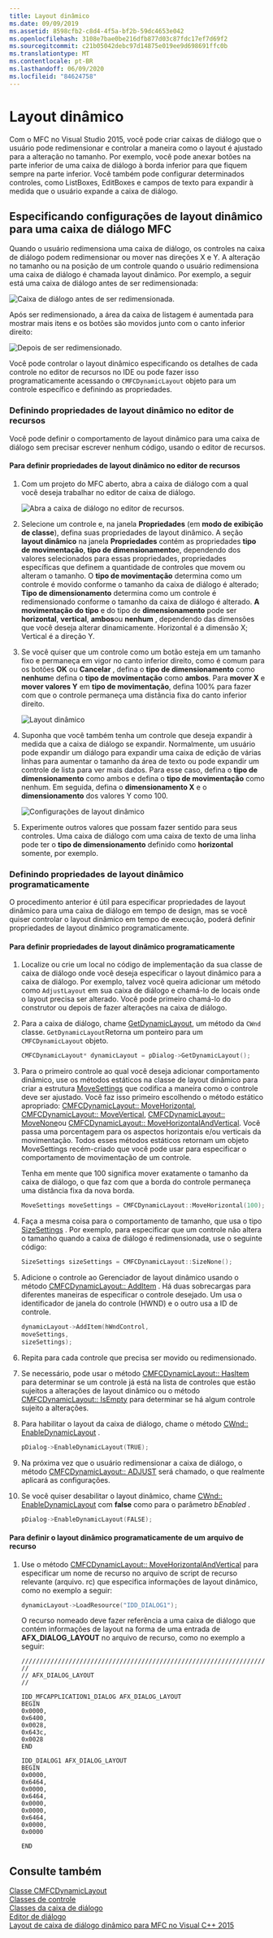 ```yaml
---
title: Layout dinâmico
ms.date: 09/09/2019
ms.assetid: 8598cfb2-c8d4-4f5a-bf2b-59dc4653e042
ms.openlocfilehash: 3108e7bae0be216dfb877d03c87fdc17ef7d69f2
ms.sourcegitcommit: c21b05042debc97d14875e019ee9d698691ffc0b
ms.translationtype: MT
ms.contentlocale: pt-BR
ms.lasthandoff: 06/09/2020
ms.locfileid: "84624758"
---
```

# <a name="dynamic-layout"></a>Layout dinâmico

Com o MFC no Visual Studio 2015, você pode criar caixas de diálogo que o usuário pode redimensionar e controlar a maneira como o layout é ajustado para a alteração no tamanho. Por exemplo, você pode anexar botões na parte inferior de uma caixa de diálogo à borda inferior para que fiquem sempre na parte inferior. Você também pode configurar determinados controles, como ListBoxes, EditBoxes e campos de texto para expandir à medida que o usuário expande a caixa de diálogo.

## <a name="specifying-dynamic-layout-settings-for-an-mfc-dialog-box"></a>Especificando configurações de layout dinâmico para uma caixa de diálogo MFC

Quando o usuário redimensiona uma caixa de diálogo, os controles na caixa de diálogo podem redimensionar ou mover nas direções X e Y. A alteração no tamanho ou na posição de um controle quando o usuário redimensiona uma caixa de diálogo é chamada layout dinâmico. Por exemplo, a seguir está uma caixa de diálogo antes de ser redimensionada:

![Caixa de diálogo antes de ser redimensionada.](../mfc/media/mfcdynamiclayout4.png "Caixa de diálogo antes de ser redimensionada.")

Após ser redimensionado, a área da caixa de listagem é aumentada para mostrar mais itens e os botões são movidos junto com o canto inferior direito:

![Depois de ser redimensionado.](../mfc/media/mfcdynamiclayout5.png "Depois de ser redimensionado.")

Você pode controlar o layout dinâmico especificando os detalhes de cada controle no editor de recursos no IDE ou pode fazer isso programaticamente acessando o `CMFCDynamicLayout` objeto para um controle específico e definindo as propriedades.

### <a name="setting-dynamic-layout-properties-in-the-resource-editor"></a>Definindo propriedades de layout dinâmico no editor de recursos

Você pode definir o comportamento de layout dinâmico para uma caixa de diálogo sem precisar escrever nenhum código, usando o editor de recursos.

#### <a name="to-set-dynamic-layout-properties-in-the-resource-editor"></a>Para definir propriedades de layout dinâmico no editor de recursos

1. Com um projeto do MFC aberto, abra a caixa de diálogo com a qual você deseja trabalhar no editor de caixa de diálogo.

   ![Abra a caixa de diálogo no editor de recursos.](../mfc/media/mfcdynamiclayout3.png "Abra a caixa de diálogo no editor de recursos.")

1. Selecione um controle e, na janela **Propriedades** (em **modo de exibição de classe**), defina suas propriedades de layout dinâmico. A seção **layout dinâmico** na janela **Propriedades** contém as propriedades **tipo de movimentação**, **tipo de dimensionamento**e, dependendo dos valores selecionados para essas propriedades, propriedades específicas que definem a quantidade de controles que movem ou alteram o tamanho. O **tipo de movimentação** determina como um controle é movido conforme o tamanho da caixa de diálogo é alterado; **Tipo de dimensionamento** determina como um controle é redimensionado conforme o tamanho da caixa de diálogo é alterado. **A movimentação do tipo** e do tipo de **dimensionamento** pode ser **horizontal**, **vertical**, **ambos**ou **nenhum** , dependendo das dimensões que você deseja alterar dinamicamente. Horizontal é a dimensão X; Vertical é a direção Y.

1. Se você quiser que um controle como um botão esteja em um tamanho fixo e permaneça em vigor no canto inferior direito, como é comum para os botões **OK** ou **Cancelar** , defina o **tipo de dimensionamento** como **nenhum**e defina o **tipo de movimentação** como **ambos**. Para **mover X** e **mover valores Y** em **tipo de movimentação**, defina 100% para fazer com que o controle permaneça uma distância fixa do canto inferior direito.

   ![Layout dinâmico](../mfc/media/mfcdynamiclayout1.png "Layout dinâmico")

1. Suponha que você também tenha um controle que deseja expandir à medida que a caixa de diálogo se expandir. Normalmente, um usuário pode expandir um diálogo para expandir uma caixa de edição de várias linhas para aumentar o tamanho da área de texto ou pode expandir um controle de lista para ver mais dados. Para esse caso, defina o **tipo de dimensionamento** como ambos e defina o **tipo de movimentação** como nenhum. Em seguida, defina o **dimensionamento X** e o **dimensionamento** dos valores Y como 100.

   ![Configurações de layout dinâmico](../mfc/media/mfcdynamiclayout2.png "Configurações de layout dinâmico")

1. Experimente outros valores que possam fazer sentido para seus controles. Uma caixa de diálogo com uma caixa de texto de uma linha pode ter o **tipo de dimensionamento** definido como **horizontal** somente, por exemplo.

### <a name="setting-dynamic-layout-properties-programmatically"></a>Definindo propriedades de layout dinâmico programaticamente

O procedimento anterior é útil para especificar propriedades de layout dinâmico para uma caixa de diálogo em tempo de design, mas se você quiser controlar o layout dinâmico em tempo de execução, poderá definir propriedades de layout dinâmico programaticamente.

#### <a name="to-set-dynamic-layout-properties-programmatically"></a>Para definir propriedades de layout dinâmico programaticamente

1. Localize ou crie um local no código de implementação da sua classe de caixa de diálogo onde você deseja especificar o layout dinâmico para a caixa de diálogo. Por exemplo, talvez você queira adicionar um método como `AdjustLayout` em sua caixa de diálogo e chamá-lo de locais onde o layout precisa ser alterado. Você pode primeiro chamá-lo do construtor ou depois de fazer alterações na caixa de diálogo.

1. Para a caixa de diálogo, chame [GetDynamicLayout](reference/cwnd-class.md#getdynamiclayout), um método da `CWnd` classe. `GetDynamicLayout`Retorna um ponteiro para um `CMFCDynamicLayout` objeto.

    ```cpp
    CMFCDynamicLayout* dynamicLayout = pDialog->GetDynamicLayout();
    ```

1. Para o primeiro controle ao qual você deseja adicionar comportamento dinâmico, use os métodos estáticos na classe de layout dinâmico para criar a estrutura [MoveSettings](reference/cmfcdynamiclayout-class.md#movesettings_structure) que codifica a maneira como o controle deve ser ajustado. Você faz isso primeiro escolhendo o método estático apropriado: [CMFCDynamicLayout:: MoveHorizontal](reference/cmfcdynamiclayout-class.md#movehorizontal), [CMFCDynamicLayout:: MoveVertical](reference/cmfcdynamiclayout-class.md#movevertical), [CMFCDynamicLayout:: MoveNone](reference/cmfcdynamiclayout-class.md#movenone)ou [CMFCDynamicLayout:: MoveHorizontalAndVertical](reference/cmfcdynamiclayout-class.md#movehorizontalandvertical). Você passa uma porcentagem para os aspectos horizontais e/ou verticais da movimentação. Todos esses métodos estáticos retornam um objeto MoveSettings recém-criado que você pode usar para especificar o comportamento de movimentação de um controle.

   Tenha em mente que 100 significa mover exatamente o tamanho da caixa de diálogo, o que faz com que a borda do controle permaneça uma distância fixa da nova borda.

    ```cpp
    MoveSettings moveSettings = CMFCDynamicLayout::MoveHorizontal(100);
    ```

1. Faça a mesma coisa para o comportamento de tamanho, que usa o tipo [SizeSettings](reference/cmfcdynamiclayout-class.md#sizesettings_structure) . Por exemplo, para especificar que um controle não altera o tamanho quando a caixa de diálogo é redimensionada, use o seguinte código:

    ```cpp
    SizeSettings sizeSettings = CMFCDynamicLayout::SizeNone();
    ```

1. Adicione o controle ao Gerenciador de layout dinâmico usando o método [CMFCDynamicLayout:: AddItem](reference/cmfcdynamiclayout-class.md#additem) . Há duas sobrecargas para diferentes maneiras de especificar o controle desejado. Um usa o identificador de janela do controle (HWND) e o outro usa a ID de controle.

    ```cpp
    dynamicLayout->AddItem(hWndControl,
    moveSettings,
    sizeSettings);
    ```

1. Repita para cada controle que precisa ser movido ou redimensionado.

1. Se necessário, pode usar o método [CMFCDynamicLayout:: HasItem](reference/cmfcdynamiclayout-class.md#hasitem) para determinar se um controle já está na lista de controles que estão sujeitos a alterações de layout dinâmico ou o método [CMFCDynamicLayout:: IsEmpty](reference/cmfcdynamiclayout-class.md#isempty) para determinar se há algum controle sujeito a alterações.

1. Para habilitar o layout da caixa de diálogo, chame o método [CWnd:: EnableDynamicLayout](reference/cwnd-class.md#enabledynamiclayout) .

    ```cpp
    pDialog->EnableDynamicLayout(TRUE);
    ```

1. Na próxima vez que o usuário redimensionar a caixa de diálogo, o método [CMFCDynamicLayout:: ADJUST](reference/cmfcdynamiclayout-class.md#adjust) será chamado, o que realmente aplicará as configurações.

1. Se você quiser desabilitar o layout dinâmico, chame [CWnd:: EnableDynamicLayout](reference/cwnd-class.md#enabledynamiclayout) com **false** como para o parâmetro *bEnabled* .

    ```cpp
    pDialog->EnableDynamicLayout(FALSE);
    ```

#### <a name="to-set-the-dynamic-layout-programmatically-from-a-resource-file"></a>Para definir o layout dinâmico programaticamente de um arquivo de recurso

1. Use o método [CMFCDynamicLayout:: MoveHorizontalAndVertical](reference/cmfcdynamiclayout-class.md#movehorizontalandvertical) para especificar um nome de recurso no arquivo de script de recurso relevante (arquivo. rc) que especifica informações de layout dinâmico, como no exemplo a seguir:

    ```cpp
    dynamicLayout->LoadResource("IDD_DIALOG1");
    ```

   O recurso nomeado deve fazer referência a uma caixa de diálogo que contém informações de layout na forma de uma entrada de **AFX_DIALOG_LAYOUT** no arquivo de recurso, como no exemplo a seguir:

    ```RC
    /////////////////////////////////////////////////////////////////////////////
    //
    // AFX_DIALOG_LAYOUT
    //

    IDD_MFCAPPLICATION1_DIALOG AFX_DIALOG_LAYOUT
    BEGIN
    0x0000,
    0x6400,
    0x0028,
    0x643c,
    0x0028
    END

    IDD_DIALOG1 AFX_DIALOG_LAYOUT
    BEGIN
    0x0000,
    0x6464,
    0x0000,
    0x6464,
    0x0000,
    0x0000,
    0x6464,
    0x0000,
    0x0000

    END
    ```

## <a name="see-also"></a>Consulte também

[Classe CMFCDynamicLayout](reference/cmfcdynamiclayout-class.md)<br/>
[Classes de controle](control-classes.md)<br/>
[Classes da caixa de diálogo](dialog-box-classes.md)<br/>
[Editor de diálogo](../windows/dialog-editor.md)<br/>
[Layout de caixa de diálogo dinâmico para MFC no Visual C++ 2015](https://mariusbancila.ro/blog/2015/07/27/dynamic-dialog-layout-for-mfc-in-visual-c-2015/)
